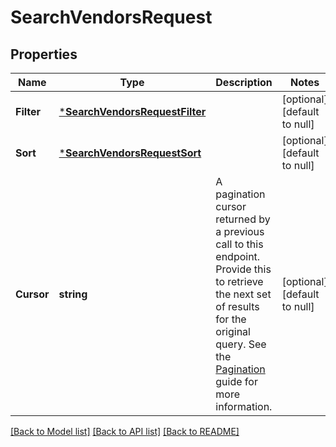 # SearchVendorsRequest

## Properties

 Name       | Type                                                             | Description                                                                                                                                                                                                                                                    | Notes                        
------------|------------------------------------------------------------------|----------------------------------------------------------------------------------------------------------------------------------------------------------------------------------------------------------------------------------------------------------------|------------------------------
 **Filter** | [***SearchVendorsRequestFilter**](SearchVendorsRequestFilter.md) |                                                                                                                                                                                                                                                                | [optional] [default to null] 
 **Sort**   | [***SearchVendorsRequestSort**](SearchVendorsRequestSort.md)     |                                                                                                                                                                                                                                                                | [optional] [default to null] 
 **Cursor** | **string**                                                       | A pagination cursor returned by a previous call to this endpoint. Provide this to retrieve the next set of results for the original query.  See the [Pagination](https://developer.squareup.com/docs/working-with-apis/pagination) guide for more information. | [optional] [default to null] 

[[Back to Model list]](../README.md#documentation-for-models) [[Back to API list]](../README.md#documentation-for-api-endpoints) [[Back to README]](../README.md)

